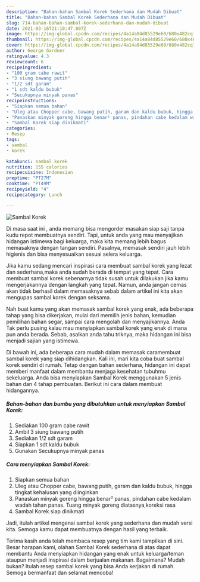 ```yaml
---
description: "Bahan-bahan Sambal Korek Sederhana dan Mudah Dibuat"
title: "Bahan-bahan Sambal Korek Sederhana dan Mudah Dibuat"
slug: 714-bahan-bahan-sambal-korek-sederhana-dan-mudah-dibuat
date: 2021-03-16T21:10:47.007Z
image: https://img-global.cpcdn.com/recipes/4a14a84d85529e60/680x482cq70/sambal-korek-foto-resep-utama.jpg
thumbnail: https://img-global.cpcdn.com/recipes/4a14a84d85529e60/680x482cq70/sambal-korek-foto-resep-utama.jpg
cover: https://img-global.cpcdn.com/recipes/4a14a84d85529e60/680x482cq70/sambal-korek-foto-resep-utama.jpg
author: George Gardner
ratingvalue: 4.3
reviewcount: 6
recipeingredient:
- "100 gram cabe rawit"
- "3 siung bawang putih"
- "1/2 sdt garam"
- "1 sdt kaldu bubuk"
- "Secukupnya minyak panas"
recipeinstructions:
- "Siapkan semua bahan"
- "Uleg atau Chopper cabe, bawang putih, garam dan kaldu bubuk, hingga tingkat kehalusan yang diinginkan"
- "Panaskan minyak goreng hingga benar² panas, pindahan cabe kedalam wadah tahan panas. Tuang minyak goreng diatasnya,koreksi rasa"
- "Sambal Korek siap dinikmati"
categories:
- Resep
tags:
- sambal
- korek

katakunci: sambal korek 
nutrition: 155 calories
recipecuisine: Indonesian
preptime: "PT27M"
cooktime: "PT49M"
recipeyield: "4"
recipecategory: Lunch

---
```



![Sambal Korek](https://img-global.cpcdn.com/recipes/4a14a84d85529e60/680x482cq70/sambal-korek-foto-resep-utama.jpg)

Di masa  saat ini , anda memang bisa mengorder masakan siap saji tanpa kudu repot membuatnya sendiri. Tapi, untuk anda yang mau menyajikan hidangan istimewa bagi keluarga, maka kita memang lebih bagus memasaknya dengan tangan sendiri. Pasalnya, memasak sendiri jauh lebih higienis dan bisa menyesuaikan sesuai selera keluarga.

Jika kamu sedang mencari inspirasi cara membuat sambal korek yang lezat dan sederhana,maka anda sudah berada di tempat yang tepat. Cara membuat sambal korek  sebenarnya tidak susah untuk dilakukan jika kamu mengerjakannya dengan langkah yang tepat. Namun, anda jangan cemas akan tidak berhasil dalam memasaknya 
sebab dalam artikel ini kita akan mengupas sambal korek dengan seksama.  



Nah buat kamu yang akan memasak sambal korek yang enak, ada beberapa tahap yang bisa dikerjakan, mulai dari memilih jenis bahan, kemudian pemilihan bahan segar, sampai cara mengolah dan menyajikannya. Anda Tak perlu pusing kalau mau menyiapkan sambal korek yang enak di mana pun anda berada. Sebab, asalkan anda  tahu triknya, maka hidangan ini bisa menjadi sajian yang istimewa.

Di bawah ini, ada beberapa cara mudah dalam memasak caramembuat sambal korek yang siap dihidangkan. Kali ini, mari kita coba buat sambal korek sendiri di rumah. Tetap dengan bahan sederhana, hidangan ini dapat memberi manfaat dalam membantu menjaga kesehatan tubuhmu sekeluarga. Anda bisa menyiapkan Sambal Korek menggunakan 5 jenis bahan dan 4 tahap pembuatan. Berikut ini cara dalam membuat hidangannya.

<!--inarticleads1-->

##### Bahan-bahan dan bumbu yang dibutuhkan untuk menyiapkan Sambal Korek:

1. Sediakan 100 gram cabe rawit
1. Ambil 3 siung bawang putih
1. Sediakan 1/2 sdt garam
1. Siapkan 1 sdt kaldu bubuk
1. Gunakan Secukupnya minyak panas




<!--inarticleads2-->

##### Cara menyiapkan Sambal Korek:

1. Siapkan semua bahan
1. Uleg atau Chopper cabe, bawang putih, garam dan kaldu bubuk, hingga tingkat kehalusan yang diinginkan
1. Panaskan minyak goreng hingga benar² panas, pindahan cabe kedalam wadah tahan panas. Tuang minyak goreng diatasnya,koreksi rasa
1. Sambal Korek siap dinikmati




Jadi, itulah artikel mengenai  sambal korek  yang sederhana dan mudah versi kita. Semoga kamu dapat membuatnya dengan hasil yang terbaik. 

Terima kasih anda telah membaca resep yang tim kami tampilkan di sini. Besar harapan kami, olahan  Sambal Korek sederhana di atas dapat membantu Anda menyiapkan hidangan yang enak untuk keluarga/teman ataupun menjadi inspirasi dalam berjualan makanan. Bagaimana? Mudah bukan? Itulah resep sambal korek yang bisa Anda kerjakan di rumah. Semoga bermanfaat dan selamat mencoba!


